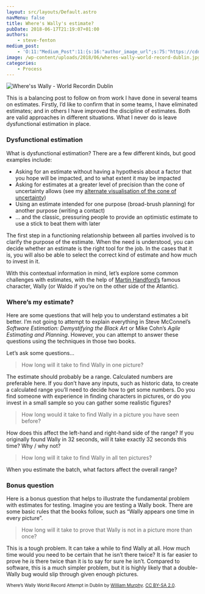 ```yaml
---
layout: src/layouts/Default.astro
navMenu: false
title: Where's Wally's estimate?
pubDate: 2018-06-17T21:19:07+01:00
authors:
    - steve-fenton
medium_post:
    - 'O:11:"Medium_Post":11:{s:16:"author_image_url";s:75:"https://cdn-images-1.medium.com/fit/c/400/400/1*eXkhfEuF41g5W_xnc_ydLA.jpeg";s:10:"author_url";s:38:"https://medium.com/@steve.fenton.co.uk";s:11:"byline_name";N;s:12:"byline_email";N;s:10:"cross_link";s:3:"yes";s:2:"id";s:12:"350e40de71f1";s:21:"follower_notification";s:3:"yes";s:7:"license";s:19:"all-rights-reserved";s:14:"publication_id";s:2:"-1";s:6:"status";s:5:"draft";s:3:"url";s:51:"https://medium.com/@steve.fenton.co.uk/350e40de71f1";}'
image: /wp-content/uploads/2018/06/wheres-wally-world-record-dublin.jpg
categories:
    - Process
---
```


![Where'ss Wally - World Recordin Dublin](/wp-content/uploads/2018/06/wheres-wally-world-record-dublin.jpg)

This is a balancing post to follow on from work I have done in several teams on estimates. Firstly, I’d like to confirm that in some teams, I have eliminated estimates; and in others I have improved the discipline of estimates. Both are valid approaches in different situations. What I never do is leave dysfunctional estimation in place.

### Dysfunctional estimation

What is dysfunctional estimation? There are a few different kinds, but good examples include:

- Asking for an estimate without having a hypothesis about a factor that you hope will be impacted, and to what extent it may be impacted
- Asking for estimates at a greater level of precision than the cone of uncertainty allows (see my [alternate visualisation of the cone of uncertainty](/2017/11/alternate-visualisation-cone-uncertainty/))
- Using an estimate intended for one purpose (broad-brush planning) for another purpose (writing a contact)
- … and the classic, pressuring people to provide an optimistic estimate to use a stick to beat them with later

The first step in a functioning relationship between all parties involved is to clarify the purpose of the estimate. When the need is understood, you can decide whether an estimate is the right tool for the job. In the cases that it is, you will also be able to select the correct kind of estimate and how much to invest in it.

With this contextual information in mind, let’s explore some common challenges with estimates, with the help of [Martin Handford’s](http://www.walker.co.uk/contributors/Martin-Handford-1497.aspx) famous character, Wally (or Waldo if you’re on the other side of the Atlantic).

### Where’s my estimate?

Here are some questions that will help you to understand estimates a bit better. I’m not going to attempt to explain everything in Steve McConnel’s *Software Estimation: Demystifying the Black Art* or Mike Cohn’s *Agile Estimating and Planning*. However, you can attempt to answer these questions using the techniques in those two books.

Let’s ask some questions…

> How long will it take to find Wally in one picture?

The estimate should probably be a range. Calculated numbers are preferable here. If you don’t have any inputs, such as historic data, to create a calculated range you’ll need to decide how to get some numbers. Do you find someone with experience in finding characters in pictures, or do you invest in a small sample so you can gather some realistic figures?

> How long would it take to find Wally in a picture you have seen before?

How does this affect the left-hand and right-hand side of the range? If you originally found Wally in 32 seconds, will it take exactly 32 seconds this time? Why / why not?

> How long will it take to find Wally in all ten pictures?

When you estimate the batch, what factors affect the overall range?

### Bonus question

Here is a bonus question that helps to illustrate the fundamental problem with estimates for testing. Imagine you are testing a Wally book. There are some basic rules that the books follow, such as “Wally appears one time in every picture”.

> How long will it take to prove that Wally is not in a picture more than once?

This is a tough problem. It can take a while to find Wally at all. How much time would you need to be certain that he isn’t there twice? It is far easier to prove he *is* there twice than it is to say for sure he isn’t. Compared to software, this is a much simpler problem, but it is highly likely that a double-Wally bug would slip through given enough pictures.

<small>Where’s Wally World Record Attempt in Dublin by [William Murphy](https://www.flickr.com/people/80824546@N00). [CC BY-SA 2.0](https://creativecommons.org/licenses/by-sa/2.0/deed.en).</small>
